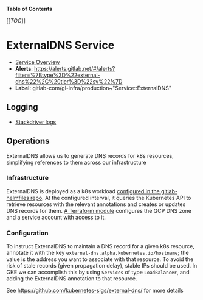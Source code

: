 <!-- MARKER: do not edit this section directly. Edit services/service-catalog.yml then run scripts/generate-docs -->

**Table of Contents**

[[_TOC_]]

# ExternalDNS Service

* [Service Overview](https://dashboards.gitlab.net/d/external-dns-main/external-dns-overview)
* **Alerts**: <https://alerts.gitlab.net/#/alerts?filter=%7Btype%3D%22external-dns%22%2C%20tier%3D%22sv%22%7D>
* **Label**: gitlab-com/gl-infra/production~"Service::ExternalDNS"

## Logging

* [Stackdriver logs](https://cloudlogging.app.goo.gl/UY7qbsc5KoZZALtT7)

<!-- END_MARKER -->

## Operations

ExternalDNS allows us to generate DNS records for k8s resources, simplifying
references to them across our infrastructure

### Infrastructure

ExternalDNS is deployed as a k8s workload [configured in the gitlab-helmfiles repo](https://gitlab.com/gitlab-com/gl-infra/k8s-workloads/gitlab-helmfiles/-/tree/master/releases/external-dns).
At the configured interval, it queries the Kubernetes API to retrieve
resources with the relevant annotations and creates or updates DNS records for them.
[A Terraform module](https://ops.gitlab.net/gitlab-com/gl-infra/config-mgmt/-/tree/main/modules/gke-external-dns)
configures the GCP DNS zone and a service account with access to it.

### Configuration

To instruct ExternalDNS to maintain a DNS record for a given k8s resource, annotate it with the key `external-dns.alpha.kubernetes.io/hostname`; the value is the address you want to associate with that
resource. To avoid the risk of stale records (given propagation delay), stable IPs should be used. In GKE we can accomplish this by using `Services` of type `LoadBalancer`, and adding the ExternalDNS
annotation to that resource.

See <https://github.com/kubernetes-sigs/external-dns/> for more details

<!-- ## Summary -->

<!-- ## Architecture -->

<!-- ## Performance -->

<!-- ## Scalability -->

<!-- ## Availability -->

<!-- ## Durability -->

<!-- ## Security/Compliance -->

<!-- ## Monitoring/Alerting -->

<!-- ## Links to further Documentation -->
